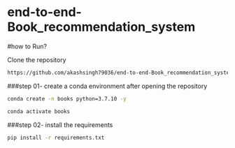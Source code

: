 # end-to-end-Book_recommendation_system


#how to Run?

Clone the repository

```bash
https://github.com/akashsingh79036/end-to-end-Book_recommendation_system.git
```
###step 01- create a conda environment after opening the repository

```bash
conda create -n books python=3.7.10 -y
```

```bash
conda activate books
```

###step 02- install the requirements
```bash
pip install -r requirements.txt
```
